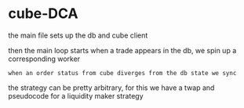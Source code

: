 # cube-DCA

the main file sets up the db and cube client

then the main loop starts
    when a trade appears in the db, we spin up a corresponding worker

    when an order status from cube diverges from the db state we sync

the strategy can be pretty arbitrary, for this we have a twap and pseudocode for a liquidity maker strategy

